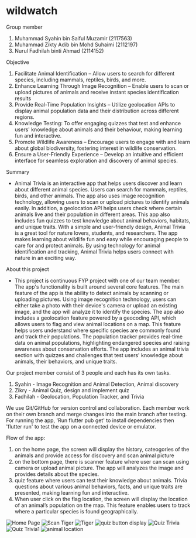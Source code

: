 # wildwatch

Group member
1. Muhammad Syahin bin Saiful Muzamir (2117563)
2. Muhammad Zikty Adib bin Mohd Suhaimi (2112197)
3. Nurul Fadhilah binti Ahmad (2114152)

Objective
1. Facilitate Animal Identification – Allow users to search for different species, including mammals, reptiles, birds, and more.
2. Enhance Learning Through Image Recognition – Enable users to scan or upload pictures of animals and receive instant species identification results
3. Provide Real-Time Population Insights – Utilize geolocation APIs to display animal population data and their distribution across different regions.
4. Knowledge Testing: To offer engaging quizzes that test and enhance users' knowledge about animals and their behaviour, making learning fun and interactive.
5. Promote Wildlife Awareness – Encourage users to engage with and learn about global biodiversity, fostering interest in wildlife conservation.
6. Ensure a User-Friendly Experience – Develop an intuitive and efficient interface for seamless exploration and discovery of animal species.

Summary
- Animal Trivia is an interactive app that helps users discover and learn about different animal species. Users can search for mammals, reptiles, birds, and other animals. The app also uses image recognition technology, allowing users to scan or upload pictures to identify animals easily. In addition, a geolocation API helps users check where certain animals live and their population in different areas. This app also includes fun quizzes to test knowledge about animal behaviors, habitats, and unique traits.
With a simple and user-friendly design, Animal Trivia is a great tool for nature lovers, students, and researchers. The app makes learning about wildlife fun and easy while encouraging people to care for and protect animals. By using technology for animal identification and tracking, Animal Trivia helps users connect with nature in an exciting way.

About this project
- This project is continuous FYP project with one of our team member. The app's functionality is built around several core features. The main feature of the app is the ability to detect animals by scanning or uploading pictures. Using image recognition technology, users can either take a photo with their device's camera or upload an existing image, and the app will analyze it to identify the species.
The app also includes a geolocation feature powered by a geocoding API, which allows users to flag and view animal locations on a map. This feature helps users understand where specific species are commonly found and track their populations. The population tracker provides real-time data on animal populations, highlighting endangered species and raising awareness about conservation efforts.
The app includes an animal trivia section with quizzes and challenges that test users' knowledge about animals, their behaviors, and unique traits. 

Our project member consist of 3 people and each has its own tasks.
1. Syahin - Image Recognition and Animal Detection, Animal discovery
2. Zikry - Animal Quiz, design and implement quiz
3. Fadhilah - Geolocation, Population Tracker, and Trivia

We use Git/GitHub for version control and collaboration. Each member work on their own branch and merge changes into the main branch after testing. For running the app, 'Run flutter pub get' to install dependencies then 'flutter run' to test the app on a connected device or emulator.

Flow of the app:
1. on the home page, the screen will display the history, cateogories of the animals and provide access for discovery and scan animal picture 
2. on the bottom page, there is scanner feature where user can scan using camera or upload animal picture. The app will analyzes the image and provides details about the species.
3. quiz feature where users can test their knowledge about animals. Trivia questions about various animal behaviors, facts, and unique traits are presented, making learning fun and interactive. 
4. When user click on the flag location, the screen will display  the location of an animal’s population on the map. This feature enables users to track where a particular species is found geographically. 

![Home Page](https://github.com/user-attachments/assets/44a77f49-8cfe-4d0b-893f-7b70de47fa4b)
![Scan Tiger](https://github.com/user-attachments/assets/9f41dcc0-2fff-43d4-b5e0-ae014633a129)
![Tiger](https://github.com/user-attachments/assets/5bf6e32d-e123-4b55-9742-d61cd7fb4001)
![quiz button display](https://github.com/user-attachments/assets/3fb25ff0-f631-4611-a2ca-dc3d7d0c78b2)
![Quiz Trivia](https://github.com/user-attachments/assets/655856dd-ad98-4c86-b870-7d7563932084)
![Quiz Trivia1](https://github.com/user-attachments/assets/e0b42af7-81c7-4a30-beed-2d44ab7d9140)
![animal location](https://github.com/user-attachments/assets/49f7f8fe-6081-4695-9b21-f4d42887ebe3)
